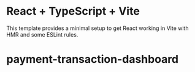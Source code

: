 # React + TypeScript + Vite

This template provides a minimal setup to get React working in Vite with HMR and some ESLint rules.

# payment-transaction-dashboard


